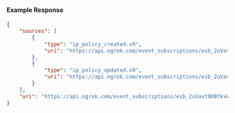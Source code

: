 <!-- Code generated for API Clients. DO NOT EDIT. -->

#### Example Response

```json
{
	"sources": [
		{
			"type": "ip_policy_created.v0",
			"uri": "https://api.ngrok.com/event_subscriptions/esb_2uVavt0KBtkvWAxkdrLMpXNFiWa/sources/ip_policy_created.v0"
		},
		{
			"type": "ip_policy_updated.v0",
			"uri": "https://api.ngrok.com/event_subscriptions/esb_2uVavt0KBtkvWAxkdrLMpXNFiWa/sources/ip_policy_updated.v0"
		}
	],
	"uri": "https://api.ngrok.com/event_subscriptions/esb_2uVavt0KBtkvWAxkdrLMpXNFiWa/sources"
}
```
